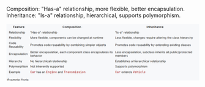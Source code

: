 Composition: "Has-a" relationship, more flexible, better encapsulation.
Inheritance: "Is-a" relationship, hierarchical, supports polymorphism.



![img.png](img.png)

